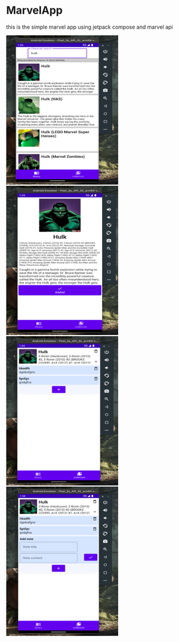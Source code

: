# MarvelApp
this is the simple marvel app using jetpack compose and marvel api


<img src="/images/main.png" width="300" height="400"/> <img src="/images/det1.png" width="300" height="400"/> <img src="/images/col1.png" width="300" height="400"/> <img src="/images/col2.png" width="300" height="400"/>



